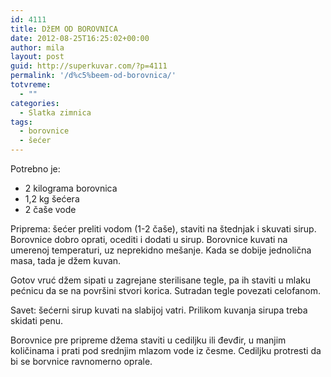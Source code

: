 ```yaml
---
id: 4111
title: DžEM OD BOROVNICA
date: 2012-08-25T16:25:02+00:00
author: mila
layout: post
guid: http://superkuvar.com/?p=4111
permalink: '/d%c5%beem-od-borovnica/'
totvreme:
  - ""
categories:
  - Slatka zimnica
tags:
  - borovnice
  - šećer
---
```

Potrebno je:

  * 2 kilograma borovnica
  * 1,2 kg šećera
  * 2 čaše vode

Priprema: šećer preliti vodom (1-2 čaše), staviti na štednjak i skuvati sirup. Borovnice dobro oprati, ocediti i dodati u sirup. Borovnice kuvati na umerenoj temperaturi, uz neprekidno mešanje. Kada se dobije jednolična masa, tada je džem kuvan.

Gotov vruć džem sipati u zagrejane sterilisane tegle, pa ih staviti u mlaku pećnicu da se na površini stvori korica. Sutradan tegle povezati celofanom.

Savet: šećerni sirup kuvati na slabijoj vatri. Prilikom kuvanja sirupa treba skidati penu.

Borovnice pre pripreme džema staviti u cediljku ili đevđir, u manjim količinama i prati pod srednjim mlazom vode iz česme. Cediljku protresti da bi se borvnice ravnomerno oprale.